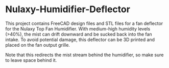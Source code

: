# Nulaxy-Humidifier-Deflector

This project contains FreeCAD design files and STL files for a fan deflector for the Nulaxy Top Fan Humidifier. With medium-high humidity levels (>40%), the mist can drift downward and be sucked back into the fan intake. To avoid potential damage, this deflector can be 3D printed and placed on the fan output grille.

Note that this redirects the mist stream behind the humidifier, so make sure to leave space behind it.

